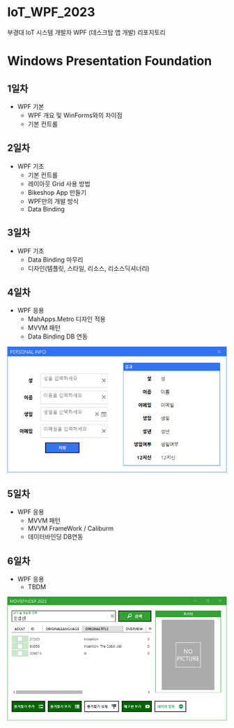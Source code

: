 # IoT_WPF_2023
부경대 IoT 시스템 개발자 WPF (데스크탑 앱 개발) 리포지토리

# Windows Presentation Foundation

## 1일차

- WPF 기본
	- WPF 개요 및 WinForms와의 차이점
	- 기본 컨트롤

## 2일차

- WPF 기초
	- 기본 컨트롤
	- 레이아웃 Grid 사용 방법
	- Bikeshop App 만들기
	- WPF만의 개발 방식
	- Data Binding
	
## 3일차
- WPF 기초
	- Data Binding 마무리
	- 디자인(템플릿, 스타일, 리소스, 리소스딕셔너리)
	
## 4일차
- WPF 응용
	- MahApps.Metro 디자인 적용
	- MVVM 패턴
	- Data Binding DB 연동
	
<img src="https://raw.githubusercontent.com/MFGangP/IoT_WPF_2023/main/Images/wpf01.png" width="640" />

## 5일차
- WPF 응용
	- MVVM 패턴
	- MVVM FrameWork / Caliburm
	- 데이터바인딩 DB연동
	
## 6일차
- WPF 응용
	- TBDM 
	
<img src="https://raw.githubusercontent.com/MFGangP/IoT_WPF_2023/main/Images/wpf11.png" width="640" />	
	